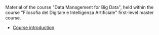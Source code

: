 Material of the course "Data Management for Big Data", held within the course "Filosofia del Digitale e Intelligenza Artificiale" first-level master course.

- [Course introduction](https://github.com/dslab-uniud/teaching/blob/main/courses/Filosofia%20del%20Digitale%20e%20Intelligenza%20Artificiale/0%20-%20Introduzione%20al%20corso.pdf)

